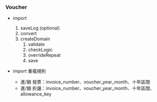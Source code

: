 ### Voucher

* import
    1. saveLog (optional)
    2. convert
    3. createDomain
        1. validate
        2. checkLogic
        3. overrideRepeat
        4. save

* import 重複規則
  * 進/銷 發票：invoice_number、voucher_year_month、十年區間
  * 進/銷 折讓：invoice_number、voucher_year_month、十年區間、allowance_key

[//]: # (interface A)

[//]: # ()
[//]: # (class DomainService :A{)

[//]: # (    )
[//]: # (    void execute&#40;&#41;{})

[//]: # (})

[//]: # ()
[//]: # (class LogAndLockDomainService:A{)

[//]: # ()
[//]: # (    public Lock&#40;A&#41;{)

[//]: # (    )
[//]: # (    })

[//]: # ()
[//]: # (    void execute&#40;&#41;{)

[//]: # (        lock.lock&#40;&#41;)

[//]: # (        log)

[//]: # (    DomainService.execute&#40;&#41;)

[//]: # (        lock.unlock&#40;&#41;)

[//]: # (})

[//]: # (})

